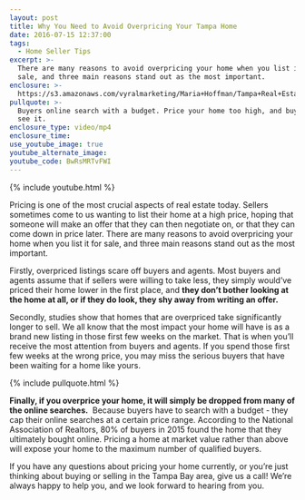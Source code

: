 ```yaml
---
layout: post
title: Why You Need to Avoid Overpricing Your Tampa Home
date: 2016-07-15 12:37:00
tags:
  - Home Seller Tips
excerpt: >-
  There are many reasons to avoid overpricing your home when you list it for
  sale, and three main reasons stand out as the most important.
enclosure: >-
  https://s3.amazonaws.com/vyralmarketing/Maria+Hoffman/Tampa+Real+Estate-+3+Reasons+to+Avoid+Overpricing+Your+Home.mp4
pullquote: >-
  Buyers online search with a budget. Price your home too high, and buyers won’t
  see it.
enclosure_type: video/mp4
enclosure_time:
use_youtube_image: true
youtube_alternate_image:
youtube_code: BwRsMRTvFWI
---
```



{% include youtube.html %}

Pricing is one of the most crucial aspects of real estate today. Sellers sometimes come to us wanting to list their home at a high price, hoping that someone will make an offer that they can then negotiate on, or that they can come down in price later. There are many reasons to avoid overpricing your home when you list it for sale, and three main reasons stand out as the most important.

Firstly, overpriced listings scare off buyers and agents. Most buyers and agents assume that if sellers were willing to take less, they simply would’ve priced their home lower in the first place, and **they don’t bother looking at the home at all, or if they do look, they shy away from writing an offer.**

Secondly, studies show that homes that are overpriced take significantly longer to sell. We all know that the most impact your home will have is as a brand new listing in those first few weeks on the market. That is when you’ll receive the most attention from buyers and agents. If you spend those first few weeks at the wrong price, you may miss the serious buyers that have been waiting for a home like yours.

{% include pullquote.html %}

**Finally, if you overprice your home, it will simply be dropped from many of the online searches.**  Because buyers have to search with a budget - they cap their online searches at a certain price range. According to the National Association of Realtors, 80% of buyers in 2015 found the home that they ultimately bought online. Pricing a home at market value rather than above will expose your home to the maximum number of qualified buyers.

If you have any questions about pricing your home currently, or you’re just thinking about buying or selling in the Tampa Bay area, give us a call! We’re always happy to help you, and we look forward to hearing from you.